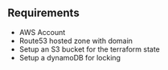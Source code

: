 ## Requirements

- AWS Account
- Route53 hosted zone with domain
- Setup an S3 bucket for the terraform state
- Setup a dynamoDB for locking